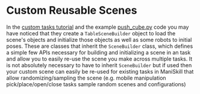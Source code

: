 # Custom Reusable Scenes

In the [custom tasks tutorial](./custom_environments.md) and the example [push_cube.py](mani_skill2/envs/tasks/pick_cube.py) code you may have noticed that they create a `TableSceneBuilder` object to load the scene's objects and initialize those objects as well as some robots to initial poses. These are classes that inherit the `SceneBuilder` class, which defines a simple few APIs necessary for building and initializing a scene in an task and allow you to easily re-use the scene you make across multiple tasks. It is not absolutely necessary to have to inherit `SceneBuilder` but if used then your custom scene can easily be re-used for existing tasks in ManiSkill that allow randomizing/sampling the scene (e.g. mobile manipulation pick/place/open/close tasks sample random scenes and configurations)

